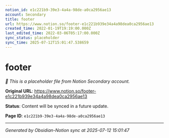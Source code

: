 ```yaml
---
notion_id: e1c221b9-39e3-4a4a-98de-a0ca2956ae13
account: Secondary
title: footer
url: https://www.notion.so/footer-e1c221b939e34a4a98dea0ca2956ae13
created_time: 2022-01-19T19:19:00.000Z
last_edited_time: 2022-03-06T05:17:00.000Z
sync_status: placeholder
sync_time: 2025-07-12T15:01:47.538659
---
```


# footer

*🔄 This is a placeholder file from Notion Secondary account.*

**Original URL**: https://www.notion.so/footer-e1c221b939e34a4a98dea0ca2956ae13

**Status**: Content will be synced in a future update.

**Page ID**: `e1c221b9-39e3-4a4a-98de-a0ca2956ae13`

---

*Generated by Obsidian-Notion sync at 2025-07-12 15:01:47*
